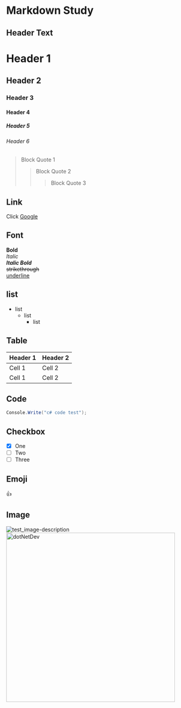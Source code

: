 # Markdown Study

## Header Text
# Header 1
## Header 2
### Header 3
#### Header 4
##### Header 5
###### Header 6
> Block Quote 1
> > Block Quote 2
> > > Block Quote 3

## Link
Click [Google](https://google.com)

## Font  
**Bold**  
*Italic*  
**_Italic Bold_**   
~~strikethrough~~   
<ins>underline</ins>  

## list
* list
  + list
    - list

## Table
Header 1| Header 2
--|--
Cell 1 | Cell 2
Cell 1 | Cell 2

## Code
```c#
Console.Write("c# code test");
```

## Checkbox
- [x] One
- [ ] Two
- [ ] Three

## Emoji
:+1:

## Image
![test_image-description](https://discourse-dotnetdev-upload.ewr1.vultrobjects.com/original/1X/733ba4d0a11f167d295a4a7257e40bcbc93d91bb.png)
<img src="https://discourse-dotnetdev-upload.ewr1.vultrobjects.com/original/1X/733ba4d0a11f167d295a4a7257e40bcbc93d91bb.png" 
     width="450" height="450" alt="dotNetDev"></img><br/>
